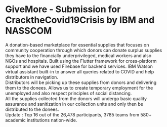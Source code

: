 # GiveMore - Submission for CracktheCovid19Crisis by IBM and NASSCOM

A donation-based marketplace for essential supplies that focuses on community cooperation through which donors can donate surplus supplies they have to the financially underprivileged, medical workers and also NGOs and hospitals. Built using the Flutter framework for cross-platform support and we have used Firebase for backend services. IBM Watson virtual assistant built-in to answer all queries related to COVID and help distributors in navigation.  
Distributors will be picking up these supplies from donors and delivering them to the donees. Allows us to create temporary employment for the unemployed and also respect principles of social distancing.  
All the supplies collected from the donors will undergo basic quality assurance and sanitization in our collection units and only then be distributed to the donees.  
Update : Top 16 out of the 26,478 participants, 3785 teams from 580+ academic institutions nation-wide.
